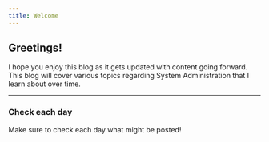 ```yaml
---
title: Welcome
---
```

## Greetings!

I hope you enjoy this blog as it gets updated with content going forward. This blog will cover various topics regarding System Administration that I learn about over time.

---

### Check each day

Make sure to check each day what might be posted!

